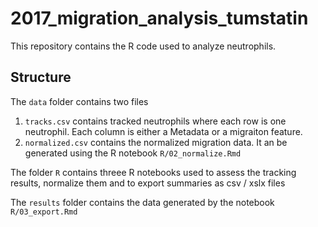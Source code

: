 # 2017_migration_analysis_tumstatin
This repository contains the R code used to analyze neutrophils. 

## Structure
The ```data``` folder contains two files 
  1. ```tracks.csv``` contains tracked neutrophils where each row is one neutrophil. Each column is either a Metadata or a migraiton feature. 
  2. ```normalized.csv``` contains the normalized migration data. It an be generated using the R notebook ```R/02_normalize.Rmd```
  
 The folder ```R``` contains threee R notebooks used to assess the tracking results, normalize them and to export summaries as csv / xslx files
 
 The ```results``` folder contains the data generated by the notebook ```R/03_export.Rmd``` 
 
 
